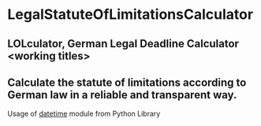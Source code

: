 # LegalStatuteOfLimitationsCalculator
## LOLculator, German Legal Deadline Calculator \<working titles>
## Calculate the statute of limitations according to German law in a reliable and transparent way.


Usage of [datetime](https://docs.python.org/3/library/datetime.html) module from Python Library
